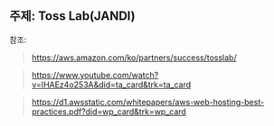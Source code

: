 ## 주제: Toss Lab(JANDI)

참조:

> https://aws.amazon.com/ko/partners/success/tosslab/

> https://www.youtube.com/watch?v=IHAEz4o253A&did=ta_card&trk=ta_card

> https://d1.awsstatic.com/whitepapers/aws-web-hosting-best-practices.pdf?did=wp_card&trk=wp_card

